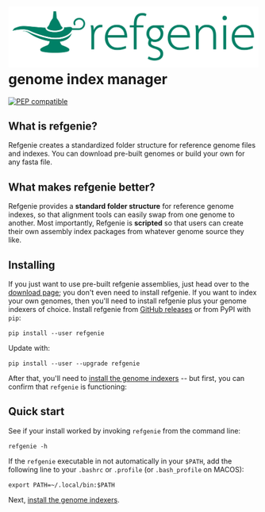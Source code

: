 # <img src="img/refgenie_logo.svg" class="img-header"> genome index manager

[![PEP compatible](http://pepkit.github.io/img/PEP-compatible-green.svg)](http://pepkit.github.io)

## What is refgenie?

Refgenie creates a standardized folder structure for reference genome files and indexes. You can download pre-built genomes or build your own for any fasta file.

## What makes refgenie better?

Refgenie provides a **standard folder structure** for reference genome indexes, so that alignment tools can easily swap from one genome to another. Most importantly, Refgenie is **scripted** so that users can create their own assembly index packages from whatever genome source they like.

## Installing

If you just want to use pre-built refgenie assemblies, just head over to the [download page](download.md); you don't even need to install refgenie. If you want to index your own genomes, then you'll need to install refgenie plus your genome indexers of choice. Install refgenie from [GitHub releases](https://github.com/databio/refgenie/releases) or from PyPI with `pip`:


```console
pip install --user refgenie
```

Update with:

```console
pip install --user --upgrade refgenie
```

After that, you'll need to [install the genome indexers](install.md) -- but first, you can confirm that `refgenie` is functioning:

## Quick start

See if your install worked by invoking `refgenie` from the command line:

```
refgenie -h
```

If the `refgenie` executable in not automatically in your `$PATH`, add the following line to your `.bashrc` or `.profile` (or `.bash_profile` on MACOS):

```console
export PATH=~/.local/bin:$PATH
```

Next, [install the genome indexers](install.md).